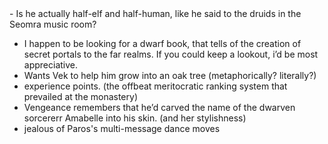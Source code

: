 <div>- Is he actually half-elf and half-human, like he said to the druids in the Seomra music room?</div>

- I happen to be looking for a dwarf book, that tells of the creation of secret portals to the far realms. If you could keep a lookout, i’d be most appreciative. 
- Wants Vek to help him grow into an oak tree (metaphorically? literally?)
- experience points. (the offbeat meritocratic ranking system that prevailed at the monastery)
- Vengeance remembers that he’d carved the name of the dwarven sorcererr Amabelle into his skin. (and her stylishness)
- jealous of Paros's multi-message dance moves

<!-- -->

<!-- -->

